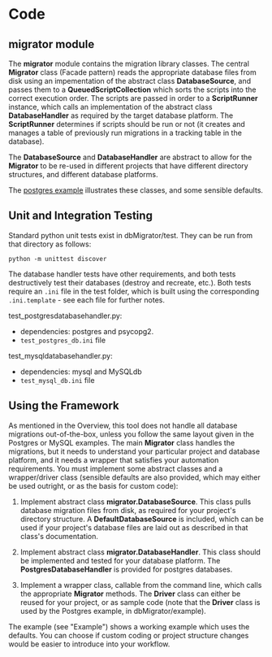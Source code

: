 # Code

## migrator module

The **migrator** module contains the migration library classes.  The central **Migrator** class (Facade pattern) reads the appropriate database files from disk using an impementation of the abstract class **DatabaseSource**, and passes them to a **QueuedScriptCollection** which sorts the scripts into the correct execution order.  The scripts are passed in order to a **ScriptRunner** instance, which calls an implementation of the abstract class **DatabaseHandler** as required by the target database platform.  The **ScriptRunner** determines if scripts should be run or not (it creates and manages a table of previously run migrations in a tracking table in the database).

The **DatabaseSource** and **DatabaseHandler** are abstract to allow for the **Migrator** to be re-used in different projects that have different directory structures, and different database platforms.

The [postgres example](examples.md) illustrates these classes, and some sensible defaults.


## Unit and Integration Testing

Standard python unit tests exist in dbMigrator/test. They can be run from that directory as follows:

`
python -m unittest discover
`

The database handler tests have other requirements, and both tests destructively test their databases (destroy and recreate, etc.).  Both tests require an `.ini` file in the test folder, which is built using the corresponding `.ini.template` - see each file for further notes.

test_postgresdatabasehandler.py:
- dependencies: postgres and psycopg2.
- `test_postgres_db.ini` file

test_mysqldatabasehandler.py:
- dependencies: mysql and MySQLdb
- `test_mysql_db.ini` file


## Using the Framework

As mentioned in the Overview, this tool does not handle all database migrations out-of-the-box, unless you follow the same layout given in the Postgres or MySQL examples.  The main **Migrator** class handles the migrations, but it needs to understand your particular project and database platform, and it needs a wrapper that satisfies your automation requirements.  You must implement some abstract classes and a wrapper/driver class (sensible defaults are also provided, which may either be used outright, or as the basis for custom code):

1. Implement abstract class **migrator.DatabaseSource**.  This class pulls database migration files from disk, as required for your project's directory structure.  A **DefaultDatabaseSource** is included, which can be used if your project's database files are laid out as described in that class's documentation.

2. Implement abstract class **migrator.DatabaseHandler**.  This class should be implemented and tested for your database platform.  The **PostgresDatabaseHandler** is provided for postgres databases.

3. Implement a wrapper class, callable from the command line, which calls the appropriate **Migrator** methods.  The **Driver** class can either be reused for your project, or as sample code (note that the **Driver** class is used by the Postgres example, in dbMigrator/example).

The example (see "Example") shows a working example which uses the defaults.  You can choose if custom coding or project structure changes would be easier to introduce into your workflow.